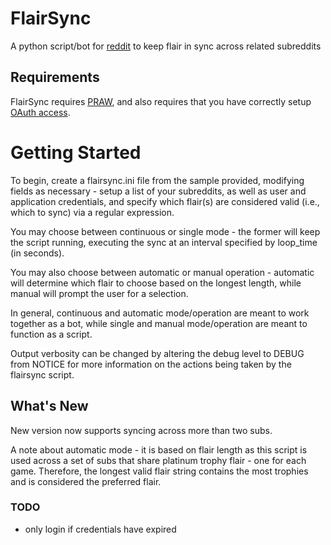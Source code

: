 # FlairSync
A python script/bot for [reddit](http://www.reddit.com) to keep flair in sync across related subreddits

## Requirements

FlairSync requires [PRAW](http://praw.readthedocs.org/en/latest/index.html), and also requires that you have correctly setup [OAuth access](https://github.com/reddit/reddit/wiki/OAuth2).

# Getting Started

To begin, create a flairsync.ini file from the sample provided, modifying fields as necessary - setup a list of your subreddits, as well as user and application credentials, and specify which flair(s) are considered valid (i.e., which to sync) via a regular expression.

You may choose between continuous or single mode - the former will keep the script running, executing the sync at an interval specified by loop_time (in seconds).

You may also choose between automatic or manual operation - automatic will determine which flair to choose based on the longest length, while manual will prompt the user for a selection.

In general, continuous and automatic mode/operation are meant to work together as a bot, while single and manual mode/operation are meant to function as a script.

Output verbosity can be changed by altering the debug level to DEBUG from NOTICE for more information on the actions being taken by the flairsync script.

## What's New

New version now supports syncing across more than two subs.

A note about automatic mode - it is based on flair length as this script is used across a set of subs that share platinum trophy flair - one for each game. Therefore, the longest valid flair string contains the most trophies and is considered the preferred flair.

### TODO
* only login if credentials have expired
